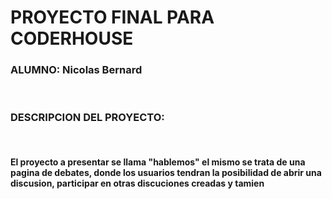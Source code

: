 <H1>PROYECTO FINAL PARA CODERHOUSE</H1>

<H3>ALUMNO: Nicolas Bernard</H3>
<br>
<h3>DESCRIPCION DEL PROYECTO:</h3>
<br>
<h4>El proyecto a presentar se llama "hablemos" el mismo se trata de una pagina de debates, donde los usuarios
tendran la posibilidad de abrir una discusion, participar en otras discuciones creadas y tamien</h4>